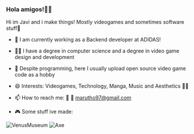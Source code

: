 ### Hola amigos!👋🌮 

Hi im Javi and i make things! Mostly videogames and sometimes software stuff💖

- 🔭 I am currently working as a Backend developer at ADIDAS! 

- 👨‍🎓 I have a degree in computer science and a degree in video game design and development

- 🧩 Despite programming, here I usually upload open source video game code as a hobby

- 😄 Interests: Videogames, Technology, Manga, Music and Aesthetics 👨‍💻

- 📫 How to reach me: 🐤 📧 marutho97@gmail.com

- 🎮 Some stuff ive made:

![VenusMuseum](https://github.com/Marutho/Marutho/blob/master/Venus.png) ![Axe](https://github.com/Marutho/Marutho/blob/master/Axe.png)
 
